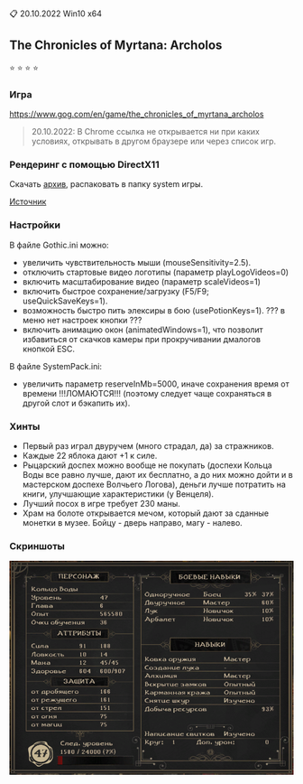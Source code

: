 :clipboard: 20.10.2022 Win10 x64

## The Chronicles of Myrtana: Archolos

:star: :star: :star: :star:

### Игра

https://www.gog.com/en/game/the_chronicles_of_myrtana_archolos

> 20.10.2022: В Chrome ссылка не открывается ни при каких условиях, открывать в другом браузере или через список игр.

### Рендеринг с помощью DirectX11

Скачать [архив](https://github.com/Unicornum/Db.Games/releases/download/Gothic/GD3D11-17.8-dev8.zip), распаковать в папку system игры.

[Источник](https://github.com/SaiyansKing/GD3D11/releases)

### Настройки

В файле Gothic.ini можно: 
- увеличить чувствительность мыши (mouseSensitivity=2.5).
- отключить стартовые видео логотипы (параметр playLogoVideos=0)
- включить масштабирование видео (параметр scaleVideos=1)
- включить быстрое сохранение/загрузку (F5/F9; useQuickSaveKeys=1).
- возможность быстро пить элексиры в бою (usePotionKeys=1). ??? в меню нет настроек кнопки ???
- включить анимацию окон (animatedWindows=1), что позволит избавиться от скачков камеры при прокручивании дмалогов кнопкой ESC.

В файле SystemPack.ini:
- увеличить параметр reserveInMb=5000, иначе сохранения время от времени !!!ЛОМАЮТСЯ!!! (поэтому следует чаще сохраняться в другой слот и бэкапить их).

### Хинты

- Первый раз играл двуручем (много страдал, да) за стражников.
- Каждые 22 яблока дают +1 к силе.
- Рыцарский доспех можно вообще не покупать (доспехи Кольца Воды все равно лучше, дают их бесплатно, а до них можно дойти и в мастерском доспехе Волчьего Логова), деньги лучше потратить на книги, улучшающие характеристики (у Венцеля).
- Лучший посох в игре требует 230 маны.
- Храм на болоте открывается мечом, который дают за сданные монетки в музее. Бойцу - дверь направо, магу - налево.

### Скриншоты

![2022.10.18](2022.10.18.png)
